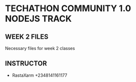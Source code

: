 # TECHATHON COMMUNITY 1.0 NODEJS TRACK

## WEEK 2 FILES

Necessary files for week 2 classes

## INSTRUCTOR

- RastaXarm +2348141161177

